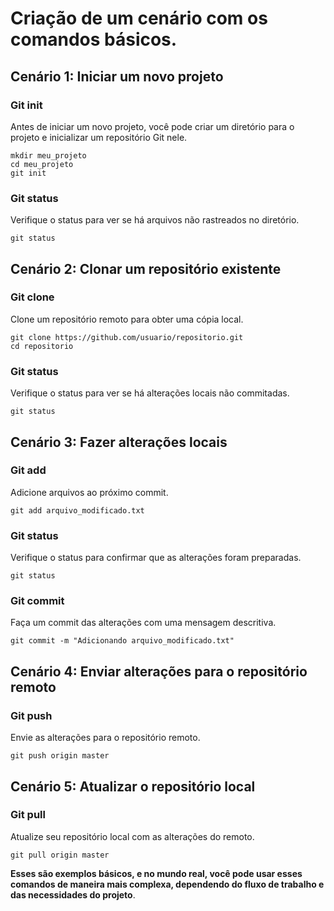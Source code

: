 # Criação de um cenário com os comandos básicos.

## Cenário 1: Iniciar um novo projeto

### Git init
Antes de iniciar um novo projeto, você pode criar um diretório para o projeto e inicializar um repositório Git nele.

```console
mkdir meu_projeto
cd meu_projeto
git init
```

### Git status

Verifique o status para ver se há arquivos não rastreados no diretório.

```console
git status
```

## Cenário 2: Clonar um repositório existente

### Git clone
Clone um repositório remoto para obter uma cópia local.

```console
git clone https://github.com/usuario/repositorio.git
cd repositorio
```

### Git status
Verifique o status para ver se há alterações locais não commitadas.

```console
git status
```

## Cenário 3: Fazer alterações locais

### Git add
Adicione arquivos ao próximo commit.

```console
git add arquivo_modificado.txt
```
### Git status
Verifique o status para confirmar que as alterações foram preparadas.

```console
git status
```

### Git commit
Faça um commit das alterações com uma mensagem descritiva.

```console
git commit -m "Adicionando arquivo_modificado.txt"
```

## Cenário 4: Enviar alterações para o repositório remoto
### Git push
Envie as alterações para o repositório remoto.

```console
git push origin master
```

## Cenário 5: Atualizar o repositório local
### Git pull
Atualize seu repositório local com as alterações do remoto.

```console
git pull origin master
```


**Esses são exemplos básicos, e no mundo real, você pode usar esses comandos de maneira mais complexa, dependendo do fluxo de trabalho e das necessidades do projeto**.